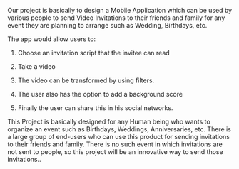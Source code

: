 Our project is basically to design a Mobile Application which can be used by various people to send Video Invitations to their friends and family for any event they are planning to arrange such as Wedding, Birthdays, etc. 


The app would allow users to:


1. Choose an invitation script that the invitee can read


2. Take a video


3. The video can be transformed by using filters.


4. The user also has the option to add a background score


5. Finally the user can share this in his social networks.


This Project is basically designed for any Human being who wants to organize an event such as Birthdays, Weddings, Anniversaries, etc. There is a large group of end-users who can use this product for sending invitations to their friends and family. There is no such event in which invitations are not sent to people, so this project will be an innovative way to send those invitations..
